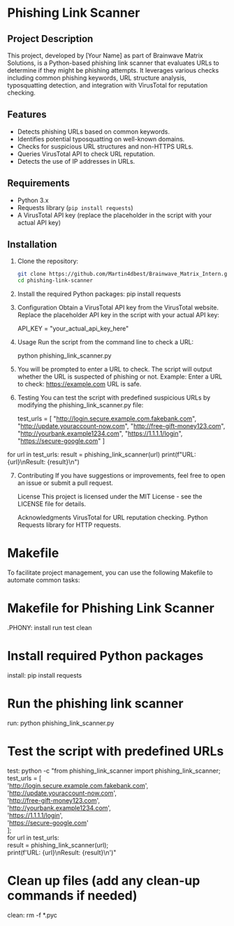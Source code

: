 # Phishing Link Scanner

## Project Description
This project, developed by [Your Name] as part of Brainwave Matrix Solutions, is a Python-based phishing link scanner that evaluates URLs to determine if they might be phishing attempts. It leverages various checks including common phishing keywords, URL structure analysis, typosquatting detection, and integration with VirusTotal for reputation checking.

## Features
- Detects phishing URLs based on common keywords.
- Identifies potential typosquatting on well-known domains.
- Checks for suspicious URL structures and non-HTTPS URLs.
- Queries VirusTotal API to check URL reputation.
- Detects the use of IP addresses in URLs.

## Requirements
- Python 3.x
- Requests library (`pip install requests`)
- A VirusTotal API key (replace the placeholder in the script with your actual API key)

## Installation
1. Clone the repository:
   ```sh
   git clone https://github.com/Martin4dbest/Brainwave_Matrix_Intern.git
   cd phishing-link-scanner
2. Install the required Python packages:
pip install requests

3. Configuration
    Obtain a VirusTotal API key from the VirusTotal website.
    Replace the placeholder API key in the script with your actual API key:

    API_KEY = "your_actual_api_key_here"

4. Usage
    Run the script from the command line to check a URL:
    
    python phishing_link_scanner.py

5. You will be prompted to enter a URL to check. The script will output whether the URL is suspected of phishing or not.
    Example:
    Enter a URL to check: https://example.com
    URL is safe.

6. Testing
    You can test the script with predefined suspicious URLs by modifying the phishing_link_scanner.py file:

    test_urls = [
    "http://login.secure.example.com.fakebank.com",
    "http://update.youraccount-now.com",
    "http://free-gift-money123.com",
    "http://yourbank.example1234.com",
    "https://1.1.1.1/login",
    "https://secure-google.com"
]

for url in test_urls:
    result = phishing_link_scanner(url)
    print(f"URL: {url}\nResult: {result}\n")

7. Contributing
    If you have suggestions or improvements, feel free to open an issue or submit a pull request.

    License
    This project is licensed under the MIT License - see the LICENSE file for details.

    Acknowledgments
    VirusTotal for URL reputation checking.
    Python Requests library for HTTP requests.

# Makefile
To facilitate project management, you can use the following Makefile to automate common tasks:
# Makefile for Phishing Link Scanner

.PHONY: install run test clean

# Install required Python packages
install:
	pip install requests

# Run the phishing link scanner
run:
	python phishing_link_scanner.py

# Test the script with predefined URLs
test:
	python -c "from phishing_link_scanner import phishing_link_scanner; \
test_urls = [ \
	'http://login.secure.example.com.fakebank.com', \
	'http://update.youraccount-now.com', \
	'http://free-gift-money123.com', \
	'http://yourbank.example1234.com', \
	'https://1.1.1.1/login', \
	'https://secure-google.com' \
]; \
for url in test_urls: \
	result = phishing_link_scanner(url); \
	print(f'URL: {url}\\nResult: {result}\\n')"

# Clean up files (add any clean-up commands if needed)
clean:
	rm -f *.pyc


